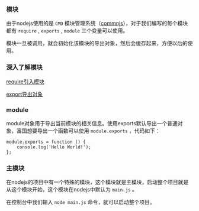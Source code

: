 ### 模块

由于nodejs使用的是 `CMD` 模块管理系统（[commnjs](http://javascript.ruanyifeng.com/nodejs/module.html)），对于我们编写的每个模块都有 `require` , `exports` , `module` 三个变量可以使用。

模块一旦被调用，就会初始化该模块的导出对象，然后会缓存起来，方便以后的使用。

### 深入了解模块

[require引入模块]()

[export导出对象]()

### module

module对象用于导出当前模块的相关信息。使用exports默认导出一个普通对象，富国想要导出一个函数可以使用 `module.exports` ，代码如下：

```
module.exports = function () {
    console.log('Hello World!');
};
```

### 主模块

在nodejs的项目中有一个特殊的模块，这个模块就是主模块，启动整个项目就是从这个模块开始，这个模块在nodejs中默认为 `main.js` 。

在控制台中我们输入 `node main.js` 命令，就可以启动整个项目。